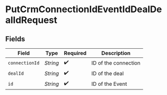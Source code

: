 # PutCrmConnectionIdEventIdDealDealIdRequest


## Fields

| Field                | Type                 | Required             | Description          |
| -------------------- | -------------------- | -------------------- | -------------------- |
| `connectionId`       | *String*             | :heavy_check_mark:   | ID of the connection |
| `dealId`             | *String*             | :heavy_check_mark:   | ID of the deal       |
| `id`                 | *String*             | :heavy_check_mark:   | ID of the Event      |